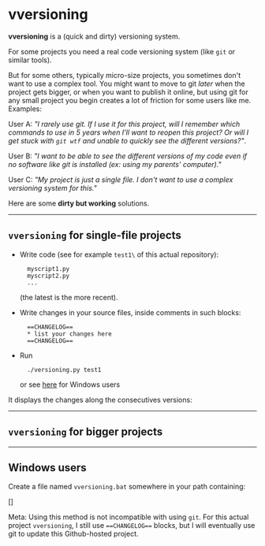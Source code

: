 # vversioning 

**vversioning** is a (quick and dirty) versioning system.

For some projects you need a real code versioning system (like `git` or similar tools).

But for some others, typically micro-size projects, you sometimes don't want to use a complex tool. You might want to move to git *later* when the project gets bigger, or when you want to publish it online, but using git for any small project you begin creates a lot of friction for some users like me. Examples:

User A: *"I rarely use git. If I use it for this project, will I remember which commands to use in 5 years when I'll want to reopen this project? Or will I get stuck with `git wtf` and unable to quickly see the different versions?"*.

User B: *"I want to be able to see the different versions of my code even if no software like git is installed (ex: using my parents' computer)."*

User C: *"My project is just a single file. I don't want to use a complex versioning system for this."*

Here are some **dirty but working** solutions.

___

## `vversioning` for single-file projects

* Write code (see for example `test1\` of this actual repository):

        myscript1.py
        myscript2.py
        ...

    (the latest is the more recent). 

* Write changes in your source files, inside comments in such blocks:

        ==CHANGELOG==
        * list your changes here
        ==CHANGELOG==

* Run 



        ./versioning.py test1

    or see [here](/#windows) for Windows users

It displays the changes along the consecutives versions:



___

## `vversioning` for bigger projects



___

## Windows users

Create a file named `vversioning.bat` somewhere in your path containing:

[]


Meta: Using this method is not incompatible with using `git`. For this actual project `vversioning`, I still use `==CHANGELOG==` blocks, but I will eventually use git to update this Github-hosted project.


